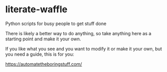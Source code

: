 # literate-waffle
Python scripts for busy people to get stuff done

There is likely a better way to do anything, so take anything here as a starting point and make it your own.

If you like what you see and you want to modify it or make it your own, but you need a guide, this is for you:

https://automatetheboringstuff.com/
